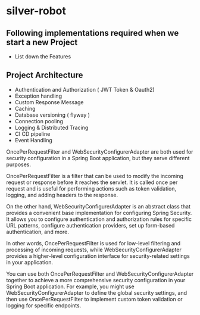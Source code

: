 # silver-robot

## Following implementations required when we start a new Project

- List down the Features
## Project Architecture
- Authentication and Authorization ( JWT Token & Oauth2)
- Exception handling
- Custom Response Message
- Caching
- Database versioning ( flyway )
- Connection pooling
- Logging & Distributed Tracing
- CI CD pipeline
- Event Handling



OncePerRequestFilter and WebSecurityConfigurerAdapter are both used for security configuration in a Spring Boot application, but they serve different purposes.

OncePerRequestFilter is a filter that can be used to modify the incoming request or response before it reaches the servlet. It is called once per request and is useful for performing actions such as token validation, logging, and adding headers to the response.

On the other hand, WebSecurityConfigurerAdapter is an abstract class that provides a convenient base implementation for configuring Spring Security. It allows you to configure authentication and authorization rules for specific URL patterns, configure authentication providers, set up form-based authentication, and more.

In other words, OncePerRequestFilter is used for low-level filtering and processing of incoming requests, while WebSecurityConfigurerAdapter provides a higher-level configuration interface for security-related settings in your application.

You can use both OncePerRequestFilter and WebSecurityConfigurerAdapter together to achieve a more comprehensive security configuration in your Spring Boot application. For example, you might use WebSecurityConfigurerAdapter to define the global security settings, and then use OncePerRequestFilter to implement custom token validation or logging for specific endpoints.